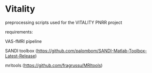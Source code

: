 # Vitality
preprocessing scripts used for the VITALITY PNRR project

requirements:

VAS-fMRI pipeline

SANDI toolbox (https://github.com/palombom/SANDI-Matlab-Toolbox-Latest-Release)

mritools (https://github.com/fragrussu/MRItools)
